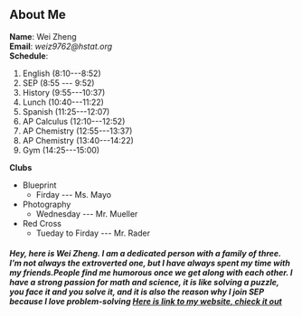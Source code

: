 ## About Me

**Name**: Wei Zheng  
**Email**: _weiz9762@hstat.org_  
**Schedule**:
1. English (8:10---8:52)
2. SEP (8:55 --- 9:52)
3. History (9:55---10:37)
4. Lunch (10:40---11:22)
5. Spanish (11:25---12:07)
6. AP Calculus (12:10---12:52)
7. AP Chemistry (12:55---13:37)
8. AP Chemistry (13:40---14:22)
9. Gym (14:25---15:00) 

**Clubs**
 * Blueprint  
    * Firday --- Ms. Mayo
 * Photography
    * Wednesday --- Mr. Mueller
 * Red Cross
    * Tueday to Firday --- Mr. Rader


##### Hey, here is Wei Zheng. I am a dedicated person with a family of three. I’m not always the extroverted one, but I have always spent my time with my friends.People find me humorous once we get along with each other. I have a strong passion for math and science, it is like solving a puzzle, you face it and you solve it, and it is also the reason why I join SEP because I love problem-solving  [Here is link to my website, chieck it out](https://sites.google.com/a/hstat.org/weiz9762sep11/)